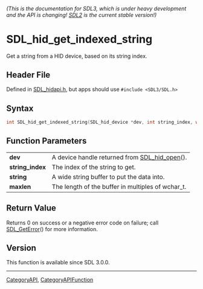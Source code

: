 ###### (This is the documentation for SDL3, which is under heavy development and the API is changing! [SDL2](https://wiki.libsdl.org/SDL2/) is the current stable version!)
# SDL_hid_get_indexed_string

Get a string from a HID device, based on its string index.

## Header File

Defined in [SDL_hidapi.h](https://github.com/libsdl-org/SDL/blob/main/include/SDL3/SDL_hidapi.h), but apps should use `#include <SDL3/SDL.h>`

## Syntax

```c
int SDL_hid_get_indexed_string(SDL_hid_device *dev, int string_index, wchar_t *string, size_t maxlen);

```

## Function Parameters

|                      |                                                               |
| -------------------- | ------------------------------------------------------------- |
| **dev**              | A device handle returned from [SDL_hid_open](SDL_hid_open)(). |
| **string_index**     | The index of the string to get.                               |
| **string**           | A wide string buffer to put the data into.                    |
| **maxlen**           | The length of the buffer in multiples of wchar_t.             |

## Return Value

Returns 0 on success or a negative error code on failure; call
[SDL_GetError](SDL_GetError)() for more information.

## Version

This function is available since SDL 3.0.0.

----
[CategoryAPI](CategoryAPI), [CategoryAPIFunction](CategoryAPIFunction)


